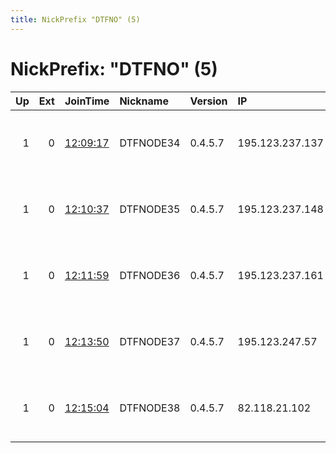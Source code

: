 ```yaml
---
title: NickPrefix "DTFNO" (5)
---
```


# NickPrefix: "DTFNO" (5)

|   Up |   Ext | JoinTime                                                                                            | Nickname   | Version   | IP              | AS                | CC   |   ORp |   Dirp | OS    | Contact                            |   eFamMembers |
|-----:|------:|:----------------------------------------------------------------------------------------------------|:-----------|:----------|:----------------|:------------------|:-----|------:|-------:|:------|:-----------------------------------|--------------:|
|    1 |     0 | [12:09:17](https://metrics.torproject.org/rs.html#details/C25DCE3C17E4599C5B5B943D7D5D0CEEADD4D737) | DTFNODE34  | 0.4.5.7   | 195.123.237.137 | ITL-Bulgaria Ltd. | sg   |   443 |     80 | Linux | freedom at freemail dot com decent |            35 |
|    1 |     0 | [12:10:37](https://metrics.torproject.org/rs.html#details/E054B6C3A956657740FE95C90696D7A256B9C399) | DTFNODE35  | 0.4.5.7   | 195.123.237.148 | ITL-Bulgaria Ltd. | sg   |   443 |     80 | Linux | freedom at freemail dot com decent |            35 |
|    1 |     0 | [12:11:59](https://metrics.torproject.org/rs.html#details/58553BBCAB95DE56BA9F58957C63366A49666493) | DTFNODE36  | 0.4.5.7   | 195.123.237.161 | ITL-Bulgaria Ltd. | sg   |   443 |     80 | Linux | freedom at freemail dot com decent |            35 |
|    1 |     0 | [12:13:50](https://metrics.torproject.org/rs.html#details/814DC07B1756E22D181E942FA3EBE92AACE10D81) | DTFNODE37  | 0.4.5.7   | 195.123.247.57  | ITL-Bulgaria Ltd. | cz   |   443 |     80 | Linux | freedom at freemail dot com decent |            35 |
|    1 |     0 | [12:15:04](https://metrics.torproject.org/rs.html#details/3BEEDD97C7B00C4BA417A8FAA22F858465E77EBC) | DTFNODE38  | 0.4.5.7   | 82.118.21.102   | ITL-Bulgaria Ltd. | pl   |   443 |     80 | Linux | freedom at freemail dot com decent |            35 |
